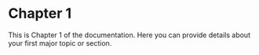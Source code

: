 # Chapter 1

This is Chapter 1 of the documentation. Here you can provide details about your first major topic or section.
